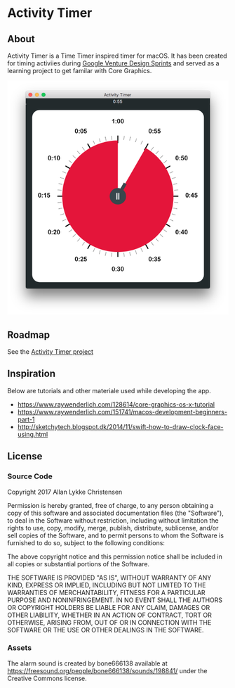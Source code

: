 #  Activity Timer

## About

Activity Timer is a Time Timer inspired timer for macOS. It has been created for timing activiies during [Google Venture Design Sprints](http://www.gv.com/sprint/) and served as a learning project to get familar with Core Graphics.

![Screenshot of the Activity Timer](https://raw.githubusercontent.com/allanlykkechristensen/macos-activity-timer/master/Docs/screenshot-20171018.png)

## Roadmap

See the [Activity Timer project](https://github.com/allanlykkechristensen/macos-activity-timer/projects/1)

## Inspiration

Below are tutorials and other materiale used while developing the app.

* <https://www.raywenderlich.com/128614/core-graphics-os-x-tutorial>
* <https://www.raywenderlich.com/151741/macos-development-beginners-part-1>
* <http://sketchytech.blogspot.dk/2014/11/swift-how-to-draw-clock-face-using.html>

## License

### Source Code

Copyright 2017 Allan Lykke Christensen

Permission is hereby granted, free of charge, to any person obtaining a copy of this software and associated documentation files (the "Software"), to deal in the Software without restriction, including without limitation the rights to use, copy, modify, merge, publish, distribute, sublicense, and/or sell copies of the Software, and to permit persons to whom the Software is furnished to do so, subject to the following conditions:

The above copyright notice and this permission notice shall be included in all copies or substantial portions of the Software.

THE SOFTWARE IS PROVIDED "AS IS", WITHOUT WARRANTY OF ANY KIND, EXPRESS OR IMPLIED, INCLUDING BUT NOT LIMITED TO THE WARRANTIES OF MERCHANTABILITY, FITNESS FOR A PARTICULAR PURPOSE AND NONINFRINGEMENT. IN NO EVENT SHALL THE AUTHORS OR COPYRIGHT HOLDERS BE LIABLE FOR ANY CLAIM, DAMAGES OR OTHER LIABILITY, WHETHER IN AN ACTION OF CONTRACT, TORT OR OTHERWISE, ARISING FROM, OUT OF OR IN CONNECTION WITH THE SOFTWARE OR THE USE OR OTHER DEALINGS IN THE SOFTWARE.

### Assets

The alarm sound is created by bone666138 available at <https://freesound.org/people/bone666138/sounds/198841/> under the Creative Commons  license.
